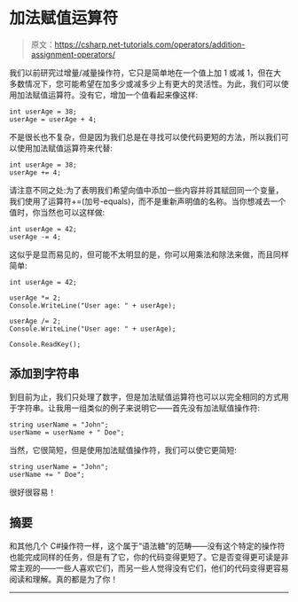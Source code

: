 # 加法赋值运算符

> 原文：<https://csharp.net-tutorials.com/operators/addition-assignment-operators/>

我们以前研究过增量/减量操作符，它只是简单地在一个值上加 1 或减 1，但在大多数情况下，您可能希望在加多少或减多少上有更大的灵活性。为此，我们可以使用加法赋值运算符。没有它，增加一个值看起来像这样:

```
int userAge = 38; 
userAge = userAge + 4; 
```

不是很长也不复杂，但是因为我们总是在寻找可以使代码更短的方法，所以我们可以使用加法赋值运算符来代替:

```
int userAge = 38; 
userAge += 4; 
```

请注意不同之处:为了表明我们希望向值中添加一些内容并将其赋回同一个变量，我们使用了运算符+=(加号-equals)，而不是重新声明值的名称。当你想减去一个值时，你当然也可以这样做:

```
int userAge = 42;   
userAge -= 4; 
```

<input type="hidden" name="IL_IN_ARTICLE">

这似乎是显而易见的，但可能不太明显的是，你可以用乘法和除法来做，而且同样简单:

```
int userAge = 42;   

userAge *= 2;   
Console.WriteLine("User age: " + userAge);   

userAge /= 2;   
Console.WriteLine("User age: " + userAge);   

Console.ReadKey(); 
```

## 添加到字符串

到目前为止，我们只处理了数字，但是加法赋值运算符也可以以完全相同的方式用于字符串。让我用一组类似的例子来说明它——首先没有加法赋值操作符:

```
string userName = "John";   
userName = userName + " Doe"; 
```

当然，它很简短，但是使用加法赋值操作符，我们可以使它更简短:

```
string userName = "John"; 
userName += " Doe";  
```

很好很容易！

## 摘要

和其他几个 C#操作符一样，这个属于“语法糖”的范畴——没有这个特定的操作符也能完成同样的任务，但是有了它，你的代码变得更短了。它是否变得更可读是非常主观的——一些人喜欢它们，而另一些人觉得没有它们，他们的代码变得更容易阅读和理解。真的都是为了你！

* * *